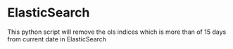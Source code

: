 # ElasticSearch
This python script will remove the ols indices which is more than of 15 days from current date in ElasticSearch
